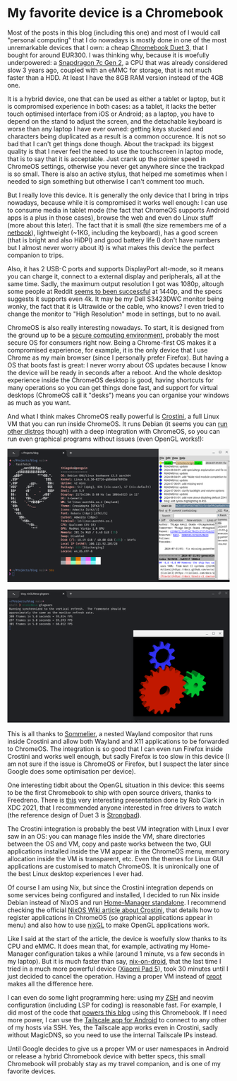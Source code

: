 # My favorite device is a Chromebook

Most of the posts in this blog (including this one) and most of I would call
"personal computing" that I do nowadays is mostly done in one of the most
unremarkable devices that I own: a cheap [Chromebook Duet
3](https://www.lenovo.com/us/en/p/laptops/lenovo/lenovo-edu-chromebooks/ideapad-duet-3-chromebook-11-inch,-qlc/len101i0034),
that I bought for around EUR300. I was thinking why, because it is woefully
underpowered: a [Snapdragon 7c Gen
2](https://www.anandtech.com/show/16696/qualcomm-announces-snapdragon-7c-gen-2-entrylevel-pc-and-chromebook-refresh),
a CPU that was already considered slow 3 years ago, coupled with an eMMC for
storage, that is not much faster than a HDD. At least I have the 8GB RAM
version instead of the 4GB one.

It is a hybrid device, one that can be used as either a tablet or laptop, but
it is compromised experience in both cases: as a tablet, it lacks the better
touch optimised interface from iOS or Android; as a laptop, you have to depend
on the stand to adjust the screen, and the detachable keyboard is worse than
any laptop I have ever owned: getting keys stucked and characters being
duplicated as a result is a common occurence. It is not so bad that I can't get
things done though. About the trackpad: its biggest quality is that I never
feel the need to use the touchscreen in laptop mode, that is to say that it is
acceptable. Just crank up the pointer speed in ChromeOS settings, otherwise you
never get anywhere since the trackpad is so small. There is also an active
stylus, that helped me sometimes when I needed to sign something but otherwise
I can't comment too much.

But I really love this device. It is generally the only device that I bring in
trips nowadays, because while it is compromised it works well enough: I can use
to consume media in tablet mode (the fact that ChromeOS supports Android apps
is a plus in those cases), browse the web and even do Linux stuff (more about
this later). The fact that it is small (the size remembers me of a
[netbook](https://en.wikipedia.org/wiki/Netbook)), lightweight (~1KG, including
the keyboard), has a good screen (that is bright and also HiDPI) and good
battery life (I don't have numbers but I almost never worry about it) is what
makes this device the perfect companion to trips.

Also, it has 2 USB-C ports and supports DisplayPort alt-mode, so it means you
can charge it, connect to a external display and peripherals, all at the same
time. Sadly, the maximum output resolution I got was 1080p, altough some people
at Reddit [seems to been
successful](https://www.reddit.com/r/chromeos/comments/zh27tg/comment/izku724/?utm_source=share&utm_medium=web3x&utm_name=web3xcss&utm_term=1&utm_content=share_button)
at 1440p, and the specs suggests it supports even 4k. It may be my Dell
S3423DWC monitor being wonky, the fact that it is Ultrawide or the cable, who
knows? I even tried to change the monitor to "High Resolution" mode in
settings, but to no avail.

ChromeOS is also really interesting nowadays. To start, it is designed from the
ground up to be a [secure computing
environment](https://support.google.com/chromebook/answer/3438631), probably
the most secure OS for consumers right now. Being a Chrome-first OS makes it a
compromised experience, for example, it is the only device that I use Chrome as
my main browser (since I personally prefer Firefox). But having a OS that boots
fast is great: I never worry about OS updates because I know the device will be
ready in seconds after a reboot. And the whole desktop experience inside the
ChromeOS desktop is good, having shortcuts for many operations so you can get
things done fast, and support for virtual desktops (ChromeOS call it "desks")
means you can organise your windows as much as you want.

And what I think makes ChromeOS really powerful is
[Crostini](https://chromeos.dev/en/linux), a full Linux VM that you can run
inside ChromeOS. It runs Debian (it seems you can [run other
distros](https://www.reddit.com/r/Crostini/wiki/howto/run-other-distros/)
though) with a deep integration with ChromeOS, so you can run even graphical
programs without issues (even OpenGL works!):

![Fastfetch inside Crostini with gitk running side-by-side.](/2024-08-05/Screenshot_2024-08-05_21.22.29.png)

![Running glxgears inside Crostini.](/2024-08-05/Screenshot_2024-08-05_21.39.58.png)

This is all thanks to
[Sommelier](https://chromium.googlesource.com/chromiumos/platform2/+/HEAD/vm_tools/sommelier/README.md),
a nested Wayland compositor that runs inside Crostini and allow both Wayland
and X11 applications to be forwarded to ChromeOS. The integration is so good
that I can even run Firefox inside Crostini and works well enough, but sadly
Firefox is too slow in this device (I am not sure if the issue is ChromeOS or
Firefox, but I suspect the later since Google does some optimisation per
device).

One interesting tidbit about the OpenGL situation in this device: this seems to
be the first Chromebook to ship with open source drivers, thanks to Freedreno.
There is [this](https://www.youtube.com/watch?v=8mnjSmN03VM) very interesting
presentation done by Rob Clark in XDC 2021, that I recommended anyone
interested in free drivers to watch (the reference design of Duet 3 is
[Strongbad](https://chromeunboxed.com/chromebook-tablet-snapdragon-7c-homestar-coachz-strongbad)).

The Crostini integration is probably the best VM integration with Linux I ever
saw in an OS: you can manage files inside the VM, share directories between the
OS and VM, copy and paste works between the two, GUI applications installed
inside the VM appear in the ChromeOS menu, memory allocation inside the VM is
transparent, etc. Even the themes for Linux GUI applications are customised to
match ChromeOS. It is unironically one of the best Linux desktop experiences I
ever had.

Of course I am using Nix, but since the Crostini integration depends on some
services being configured and installed, I decided to run Nix inside Debian
instead of NixOS and run [Home-Manager
standalone](https://nix-community.github.io/home-manager/index.xhtml#sec-install-standalone).
I recommend checking the official [NixOS Wiki article about
Crostini](https://wiki.nixos.org/wiki/Installing_Nix_on_Crostinihttps://wiki.nixos.org/wiki/Installing_Nix_on_Crostini),
that details how to register applications in ChromeOS (so graphical
applications appear in menu) and also how to use
[nixGL](https://github.com/nix-community/nixGL) to make OpenGL applications
work.

Like I said at the start of the article, the device is woefully slow thanks to
its CPU and eMMC. It does mean that, for example, activating my Home-Manager
configuration takes a while (around 1 minute, vs a few seconds in my laptop).
But it is much faster than say,
[nix-on-droid](https://github.com/nix-community/nix-on-droid-app), that the
last time I tried in a much more powerful device ([Xiaomi Pad
5](https://www.gsmarena.com/xiaomi_pad_5-11042.php)), took 30 minutes until I
just decided to cancel the operation. Having a proper VM instead of
[proot](https://wiki.termux.com/wiki/PRoot) makes all the difference here.

I can even do some light programming here: using my
[ZSH](/2024-08-01/01-troubleshooting-zsh-lag-and-solutions-with-nix.md) and
neovim configuration (including LSP for coding) is reasonable fast. For
example, I did most of the code that [powers this
blog](/2024-07-29/01-quick-bits-why-you-should-automate-everything.md) using
this Chromebook. If I need more power, I can use the [Tailscale app for
Android](https://tailscale.com/kb/1267/install-chromebook) to connect to any
other of my hosts via SSH. Yes, the Tailscale app works even in Crostini, sadly
without MagicDNS, so you need to use the internal Tailscale IPs instead.

Until Google decides to give us a proper VM or user namespaces in Android or
release a hybrid Chromebook device with better specs, this small Chromebook
will probably stay as my travel companion, and is one of my favorite devices.
